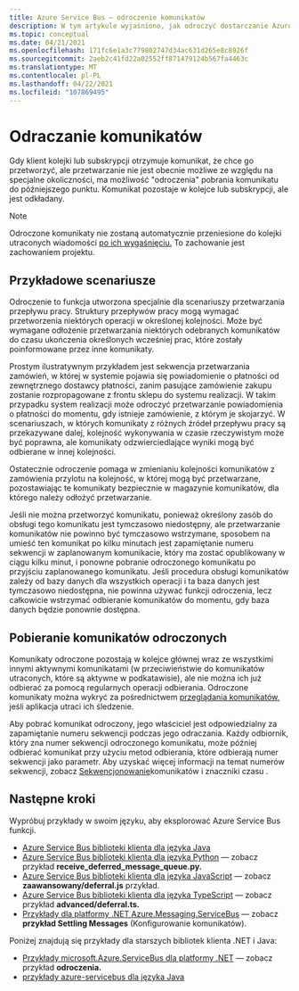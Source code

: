 ```yaml
---
title: Azure Service Bus — odroczenie komunikatów
description: W tym artykule wyjaśniono, jak odroczyć dostarczanie Azure Service Bus wiadomości. Komunikat pozostaje w kolejce lub subskrypcji, ale jest odkładany.
ms.topic: conceptual
ms.date: 04/21/2021
ms.openlocfilehash: 171fc6e1a3c779802747d34ac631d265e8c8926f
ms.sourcegitcommit: 2aeb2c41fd22a02552ff871479124b567fa4463c
ms.translationtype: MT
ms.contentlocale: pl-PL
ms.lasthandoff: 04/22/2021
ms.locfileid: "107869495"
---
```

# <a name="message-deferral"></a>Odraczanie komunikatów
Gdy klient kolejki lub subskrypcji otrzymuje komunikat, że chce go przetworzyć, ale przetwarzanie nie jest obecnie możliwe ze względu na specjalne okoliczności, ma możliwość "odroczenia" pobrania komunikatu do późniejszego punktu. Komunikat pozostaje w kolejce lub subskrypcji, ale jest odkładany.

> [!NOTE]
> Odroczone komunikaty nie zostaną automatycznie przeniesione do kolejki utraconych wiadomości [po ich wygaśnięciu.](./service-bus-dead-letter-queues.md#time-to-live) To zachowanie jest zachowaniem projektu.

## <a name="sample-scenarios"></a>Przykładowe scenariusze
Odroczenie to funkcja utworzona specjalnie dla scenariuszy przetwarzania przepływu pracy. Struktury przepływów pracy mogą wymagać przetworzenia niektórych operacji w określonej kolejności. Może być wymagane odłożenie przetwarzania niektórych odebranych komunikatów do czasu ukończenia określonych wcześniej prac, które zostały poinformowane przez inne komunikaty.

Prostym ilustratywnym przykładem jest sekwencja przetwarzania zamówień, w której w systemie pojawia się powiadomienie o płatności od zewnętrznego dostawcy płatności, zanim pasujące zamówienie zakupu zostanie rozpropagowane z frontu sklepu do systemu realizacji. W takim przypadku system realizacji może odroczyć przetwarzanie powiadomienia o płatności do momentu, gdy istnieje zamówienie, z którym je skojarzyć. W scenariuszach, w których komunikaty z różnych źródeł przepływu pracy są przekazywane dalej, kolejność wykonywania w czasie rzeczywistym może być poprawna, ale komunikaty odzwierciedlające wyniki mogą być odbierane w innej kolejności.

Ostatecznie odroczenie pomaga w zmienianiu kolejności komunikatów z zamówienia przylotu na kolejność, w której mogą być przetwarzane, pozostawiając te komunikaty bezpiecznie w magazynie komunikatów, dla którego należy odłożyć przetwarzanie.

Jeśli nie można przetworzyć komunikatu, ponieważ określony zasób do obsługi tego komunikatu jest tymczasowo niedostępny, ale przetwarzanie komunikatów nie powinno być tymczasowo wstrzymane, [](message-sequencing.md) sposobem na umieść ten komunikat po kilku minutach jest zapamiętanie numeru sekwencji w zaplanowanym komunikacie, który ma zostać opublikowany w ciągu kilku minut, i ponowne pobranie odroczonego komunikatu po przyjściu zaplanowanego komunikatu. Jeśli procedura obsługi komunikatów zależy od bazy danych dla wszystkich operacji i ta baza danych jest tymczasowo niedostępna, nie powinna używać funkcji odroczenia, lecz całkowicie wstrzymać odbieranie komunikatów do momentu, gdy baza danych będzie ponownie dostępna. 

## <a name="retrieving-deferred-messages"></a>Pobieranie komunikatów odroczonych
Komunikaty odroczone pozostają w kolejce głównej wraz ze wszystkimi innymi aktywnymi komunikatami (w przeciwieństwie do komunikatów utraconych, które są aktywne w podkatawisie), ale nie można ich już odbierać za pomocą regularnych operacji odbierania. Odroczone komunikaty można wykryć za pośrednictwem [przeglądania komunikatów,](message-browsing.md) jeśli aplikacja utraci ich śledzenie.

Aby pobrać komunikat odroczony, jego właściciel jest odpowiedzialny za zapamiętanie numeru sekwencji podczas jego odraczania. Każdy odbiornik, który zna numer sekwencji odroczonego komunikatu, może później odbierać komunikat przy użyciu metod odbierania, które odbierają numer sekwencji jako parametr. Aby uzyskać więcej informacji na temat numerów sekwencji, zobacz [Sekwencjonowanie](message-sequencing.md)komunikatów i znaczniki czasu .

## <a name="next-steps"></a>Następne kroki
Wypróbuj przykłady w swoim języku, aby eksplorować Azure Service Bus funkcji. 

- [Azure Service Bus biblioteki klienta dla języka Java](/samples/azure/azure-sdk-for-java/servicebus-samples/)
- [Azure Service Bus biblioteki klienta dla języka Python](/samples/azure/azure-sdk-for-python/servicebus-samples/) — zobacz przykład **receive_deferred_message_queue.py.** 
- [Azure Service Bus biblioteki klienta dla języka JavaScript](/samples/azure/azure-sdk-for-js/service-bus-javascript/) — zobacz **zaawansowany/deferral.js** przykład. 
- [Azure Service Bus biblioteki klienta dla języka TypeScript](/samples/azure/azure-sdk-for-js/service-bus-typescript/) — zobacz przykład **advanced/deferral.ts.** 
- [Przykłady dla platformy .NET Azure.Messaging.ServiceBus](/samples/azure/azure-sdk-for-net/azuremessagingservicebus-samples/) — zobacz **przykład Settling Messages** (Konfigurowanie komunikatów). 

Poniżej znajdują się przykłady dla starszych bibliotek klienta .NET i Java:
- [Przykłady microsoft.Azure.ServiceBus dla platformy .NET](https://github.com/Azure/azure-service-bus/tree/master/samples/DotNet/Microsoft.Azure.ServiceBus/) — zobacz przykład **odroczenia.** 
- [przykłady azure-servicebus dla języka Java](https://github.com/Azure/azure-service-bus/tree/master/samples/Java/azure-servicebus/MessageBrowse)
